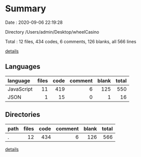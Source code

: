 # Summary

Date : 2020-09-06 22:19:28

Directory /Users/admin/Desktop/wheelCasino

Total : 12 files,  434 codes, 6 comments, 126 blanks, all 566 lines

[details](details.md)

## Languages
| language | files | code | comment | blank | total |
| :--- | ---: | ---: | ---: | ---: | ---: |
| JavaScript | 11 | 419 | 6 | 125 | 550 |
| JSON | 1 | 15 | 0 | 1 | 16 |

## Directories
| path | files | code | comment | blank | total |
| :--- | ---: | ---: | ---: | ---: | ---: |
| . | 12 | 434 | 6 | 126 | 566 |

[details](details.md)